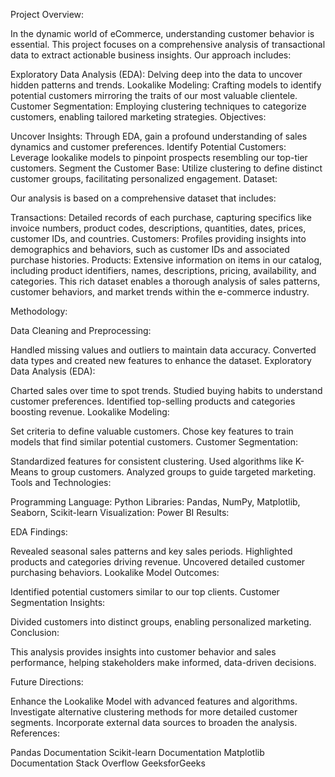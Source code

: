 Project Overview:

In the dynamic world of eCommerce, understanding customer behavior is essential. This project focuses on a comprehensive analysis of transactional data to extract actionable business insights. Our approach includes:

Exploratory Data Analysis (EDA): Delving deep into the data to uncover hidden patterns and trends.
Lookalike Modeling: Crafting models to identify potential customers mirroring the traits of our most valuable clientele.
Customer Segmentation: Employing clustering techniques to categorize customers, enabling tailored marketing strategies.
Objectives:

Uncover Insights: Through EDA, gain a profound understanding of sales dynamics and customer preferences.
Identify Potential Customers: Leverage lookalike models to pinpoint prospects resembling our top-tier customers.
Segment the Customer Base: Utilize clustering to define distinct customer groups, facilitating personalized engagement.
Dataset:

Our analysis is based on a comprehensive dataset that includes:

Transactions: Detailed records of each purchase, capturing specifics like invoice numbers, product codes, descriptions, quantities, dates, prices, customer IDs, and countries.
Customers: Profiles providing insights into demographics and behaviors, such as customer IDs and associated purchase histories.
Products: Extensive information on items in our catalog, including product identifiers, names, descriptions, pricing, availability, and categories.
This rich dataset enables a thorough analysis of sales patterns, customer behaviors, and market trends within the e-commerce industry.

Methodology:

Data Cleaning and Preprocessing:

Handled missing values and outliers to maintain data accuracy.
Converted data types and created new features to enhance the dataset.
Exploratory Data Analysis (EDA):

Charted sales over time to spot trends.
Studied buying habits to understand customer preferences.
Identified top-selling products and categories boosting revenue.
Lookalike Modeling:

Set criteria to define valuable customers.
Chose key features to train models that find similar potential customers.
Customer Segmentation:

Standardized features for consistent clustering.
Used algorithms like K-Means to group customers.
Analyzed groups to guide targeted marketing.
Tools and Technologies:

Programming Language: Python
Libraries: Pandas, NumPy, Matplotlib, Seaborn, Scikit-learn
Visualization: Power BI
Results:

EDA Findings:

Revealed seasonal sales patterns and key sales periods.
Highlighted products and categories driving revenue.
Uncovered detailed customer purchasing behaviors.
Lookalike Model Outcomes:

Identified potential customers similar to our top clients.
Customer Segmentation Insights:

Divided customers into distinct groups, enabling personalized marketing.
Conclusion:

This analysis provides insights into customer behavior and sales performance, helping stakeholders make informed, data-driven decisions.

Future Directions:

Enhance the Lookalike Model with advanced features and algorithms.
Investigate alternative clustering methods for more detailed customer segments.
Incorporate external data sources to broaden the analysis.
References:

Pandas Documentation
Scikit-learn Documentation
Matplotlib Documentation
Stack Overflow
GeeksforGeeks





